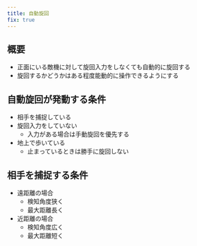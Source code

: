 ```yaml
---
title: 自動旋回
fix: true
---
```


## 概要
* 正面にいる敵機に対して旋回入力をしなくても自動的に旋回する
* 旋回するかどうかはある程度能動的に操作できるようにする

## 自動旋回が発動する条件
* 相手を捕捉している
* 旋回入力をしていない
    * 入力がある場合は手動旋回を優先する
* 地上で歩いている
    * 止まっているときは勝手に旋回しない

## 相手を捕捉する条件
* 遠距離の場合
    * 検知角度狭く
    * 最大距離長く
* 近距離の場合
    * 検知角度広く
    * 最大距離短く
